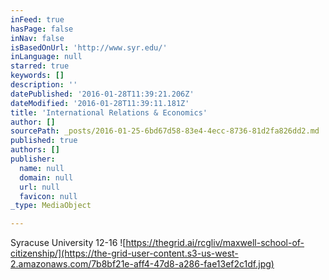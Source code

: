 ```yaml
---
inFeed: true
hasPage: false
inNav: false
isBasedOnUrl: 'http://www.syr.edu/'
inLanguage: null
starred: true
keywords: []
description: ''
datePublished: '2016-01-28T11:39:21.206Z'
dateModified: '2016-01-28T11:39:11.181Z'
title: 'International Relations & Economics'
author: []
sourcePath: _posts/2016-01-25-6bd67d58-83e4-4ecc-8736-81d2fa826dd2.md
published: true
authors: []
publisher:
  name: null
  domain: null
  url: null
  favicon: null
_type: MediaObject

---
```

Syracuse University 12-16
![https://thegrid.ai/rcgliv/maxwell-school-of-citizenship/](https://the-grid-user-content.s3-us-west-2.amazonaws.com/7b8bf21e-aff4-47d8-a286-fae13ef2c1df.jpg)